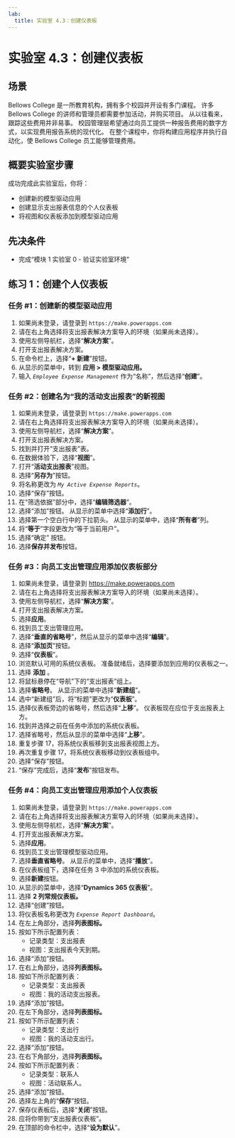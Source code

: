```yaml
---
lab:
  title: 实验室 4.3：创建仪表板
---
```


# 实验室 4.3：创建仪表板 

## 场景
Bellows College 是一所教育机构，拥有多个校园并开设有多门课程。 许多 Bellows College 的讲师和管理员都需要参加活动，并购买项目。 从以往看来，跟踪这些费用并非易事。
校园管理层希望通过向员工提供一种报告费用的数字方式，以实现费用报告系统的现代化。
在整个课程中，你将构建应用程序并执行自动化，使 Bellows College 员工能够管理费用。

## 概要实验室步骤
成功完成此实验室后，你将：
- 创建新的模型驱动应用
- 创建显示支出报表信息的个人仪表板
- 将视图和仪表板添加到模型驱动应用

## 先决条件
- 完成“模块 1 实验室 0 - 验证实验室环境”

## 练习 1：创建个人仪表板

### 任务 #1：创建新的模型驱动应用
1. 如果尚未登录，请登录到 `https://make.powerapps.com`
2. 请在右上角选择将支出报表解决方案导入的环境（如果尚未选择）。
3. 使用左侧导航栏，选择“**解决方案**”。
4. 打开支出报表解决方案。
5. 在命令栏上，选择“**+ 新建**”按钮。
6. 从显示的菜单中，转到 **应用 > 模型驱动应用。**
7. 输入 *`Employee Expense Management`* 作为“名称”，然后选择“**创建**”。

### 任务 #2：创建名为“我的活动支出报表”的新视图
1. 如果尚未登录，请登录到 `https://make.powerapps.com`
2. 请在右上角选择将支出报表解决方案导入的环境（如果尚未选择）。
3. 使用左侧导航栏，选择“**解决方案**”。
4. 打开支出报表解决方案。
5. 找到并打开“支出报表”表。
6. 在数据体验下，选择“**视图**”。
7. 打开“**活动支出报表**”视图。
8. 选择“**另存为**”按钮。
9. 将名称更改为 *`My Active Expense Reports`*。
10. 选择“保存”按钮。
11. 在“筛选依据”部分中，选择“**编辑筛选器**”。
12. 选择“添加”按钮。 从显示的菜单中选择“**添加行**”。
13. 选择第一个空白行中的下拉箭头。 从显示的菜单中，选择“**所有者**”列。
14. 将“**等于**”字段更改为“等于当前用户”。
15. 选择“确定”  按钮。
16. 选择**保存并发布**按钮。

### 任务 #3：向员工支出管理应用添加仪表板部分
1. 如果尚未登录，请登录到 https://make.powerapps.com
2. 请在右上角选择将支出报表解决方案导入的环境（如果尚未选择）。
3. 使用左侧导航栏，选择“**解决方案**”。
4. 打开支出报表解决方案。
5. 选择**应用**。
6. 找到员工支出管理应用。
7. 选择“**垂直的省略号**”，然后从显示的菜单中选择“**编辑**”。
8. 选择“**添加页**”按钮。
9. 选择“**仪表板**”。
10. 浏览默认可用的系统仪表板。 准备就绪后，选择要添加到应用的仪表板之一。
11. 选择 **添加** 。
12. 将鼠标悬停在“导航”下的“支出报表”组上。
13. 选择**省略号**。 从显示的菜单中选择“**新建组**”。
14. 选中“新建组”后，将“标题”更改为“**仪表板**”。
15. 选择仪表板旁边的省略号，然后选择“**上移**”。 仪表板现在应位于支出报表上方。
16. 找到并选择之前在任务中添加的系统仪表板。
17. 选择省略号，然后从显示的菜单中选择“**上移**”。
18. 重复步骤 17，将系统仪表板移到支出报表视图上方。
19. 再次重复步骤 17，将系统仪表板移动到仪表板组中。
20. 选择“保存”按钮。
21. “保存”完成后，选择“**发布**”按钮发布。

### 任务 #4：向员工支出管理应用添加个人仪表板
1. 如果尚未登录，请登录到 `https://make.powerapps.com`
2. 请在右上角选择将支出报表解决方案导入的环境（如果尚未选择）。
3. 使用左侧导航栏，选择“**解决方案**”。
4. 打开支出报表解决方案。
5. 选择**应用**。
6. 找到员工支出管理模型驱动应用。
7. 选择**垂直省略号**。 从显示的菜单中，选择“**播放**”。
8. 在仪表板组下，选择在任务 3 中添加的系统仪表板。
9. 选择**新建**按钮。
10. 从显示的菜单中，选择“**Dynamics 365 仪表板**”。
11. 选择 **2 列常规仪表板。**
12. 选择“创建”按钮。
13. 将仪表板名称更改为 *`Expense Report Dashboard`*。
14. 在左上角部分，选择**列表图标。**
15. 按如下所示配置列表：
    - 记录类型：支出报表
    - 视图：支出报表今天到期。
16. 选择“添加”按钮。
17. 在右上角部分，选择**列表图标。**
18. 按如下所示配置列表：
    - 记录类型：支出报表
    - 视图：我的活动支出报表。
19. 选择“添加”按钮。
20. 在左下角部分，选择**列表图标。**
21. 按如下所示配置列表：
    - 记录类型：支出行
    - 视图：我的活动支出行。
22. 选择“添加”按钮。
23. 在右下角部分，选择**列表图标。**
24. 按如下所示配置列表：
    - 记录类型：联系人
    - 视图：活动联系人。
25. 选择“添加”按钮。
26. 选择左上角的“**保存**”按钮。
27. 保存仪表板后，选择“**关闭**”按钮。
28. 应将你带到“支出报表仪表板”。
29. 在顶部的命令栏中，选择“**设为默认**”。
